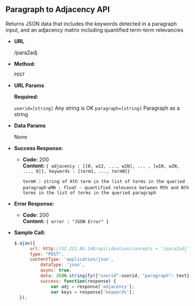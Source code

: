 **Paragraph to Adjacency API**
----
  Returns JSON data that includes the keywords detected in a paragraph input, and an adjacency matrix including quantified term-term relevancies

* **URL**

  /para2adj

* **Method:**

  `POST` 
  
*  **URL Params**

   **Required:**
 
   `userid=[string]` Any string is OK
   `paragraph=[string]`   Paragraph as a string

* **Data Params**

  None

* **Success Response:**

  * **Code:** 200 <br />
    **Content:** `{ adjacency : [[0, w12, ..., w1N], ... , [w1N, w2N, ..., 0]], keywords : [term1, ..., termN]}`
    
    `termK : string of Kth term in the list of terms in the queried paragraph`
    `wMN : float - quantified relevance between Mth and Nth terms in the list of terms in the queried paragraph`
     
* **Error Response:**

  * **Code:** 200 <br />
    **Content:** `{ error : "JSON Error" }`

* **Sample Call:**

  ```javascript
  $.ajax({
	    url: http://52.221.86.148/api/ideation/concepts + '/para2adj',
	    type: "POST",
	    contentType: 'application/json',
			dataType: 'json',
			async: true,
			data: JSON.stringify({"userid":userid, "paragraph": text}),
			success: function(response) {
				var adj = response['adjacency'];
				var keys = response['keywords'];
	});
  ```
